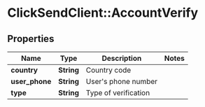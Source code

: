 # ClickSendClient::AccountVerify

## Properties
Name | Type | Description | Notes
------------ | ------------- | ------------- | -------------
**country** | **String** | Country code | 
**user_phone** | **String** | User&#39;s phone number | 
**type** | **String** | Type of verification | 


